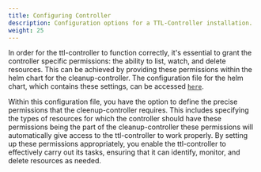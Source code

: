 ```yaml
---
title: Configuring Controller
description: Configuration options for a TTL-Controller installation.
weight: 25
---
```


In order for the ttl-controller to function correctly, it's essential to grant the controller specific permissions: the ability to list, watch, and delete resources. This can be achieved by providing these permissions within the helm chart for the cleanup-controller. The configuration file for the helm chart, which contains these settings, can be accessed [`here`](https://github.com/kyverno/kyverno/blob/main/charts/kyverno/values.yaml#L1170C9-L1170C9).

Within this configuration file, you have the option to define the precise permissions that the cleenup-controller requires. This includes specifying the types of resources for which the controller should have these permissions being the part of the cleanup-controller these permissions will automatically give access to the ttl-controller to work properly. By setting up these permissions appropriately, you enable the ttl-controller to effectively carry out its tasks, ensuring that it can identify, monitor, and delete resources as needed.